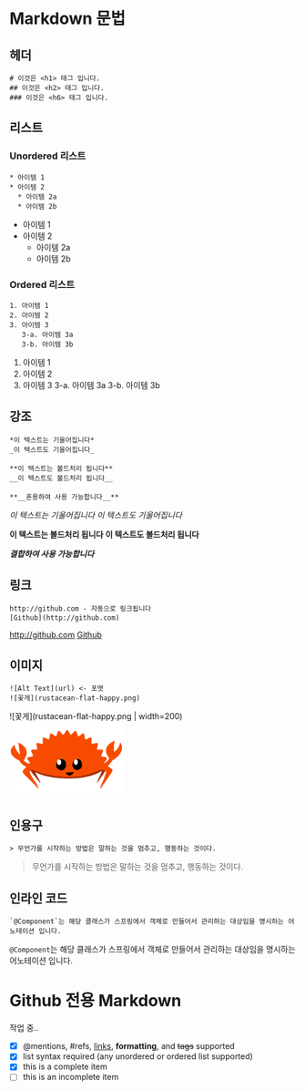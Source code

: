 # Markdown 문법

## 헤더
```
# 이것은 <h1> 태그 입니다.
## 이것은 <h2> 태그 입니다.
### 이것은 <h6> 태그 입니다.
```

## 리스트
### Unordered 리스트
```
* 아이템 1
* 아이템 2
  * 아이템 2a
  * 아이템 2b
```
* 아이템 1
* 아이템 2
  * 아이템 2a
  * 아이템 2b

### Ordered 리스트
```
1. 아이템 1
2. 아이템 2
3. 아이템 3
   3-a. 아이템 3a
   3-b. 아이템 3b
```
1. 아이템 1
2. 아이템 2
3. 아이템 3
   3-a. 아이템 3a
   3-b. 아이템 3b

## 강조
```
*이 텍스트는 기울어집니다*
_이 텍스트도 기울어집니다_

**이 텍스트는 볼드처리 됩니다**
__이 텍스트도 볼드처리 됩니다__

**__혼용하여 사용 가능합니다__**
```
*이 텍스트는 기울어집니다*
_이 텍스트도 기울어집니다_

**이 텍스트는 볼드처리 됩니다**
__이 텍스트도 볼드처리 됩니다__

**_결합하여 사용 가능합니다_**

## 링크
```
http://github.com - 자동으로 링크됩니다
[Github](http://github.com)
```
http://github.com
[Github](http://github.com)

## 이미지
```
![Alt Text](url) <- 포맷
![꽃게](rustacean-flat-happy.png)
```
![꽃게](rustacean-flat-happy.png | width=200)
<img src="rustacean-flat-happy.png" width="200">
## 인용구
```
> 무언가를 시작하는 방법은 말하는 것을 멈추고, 행동하는 것이다.
```
> 무언가를 시작하는 방법은 말하는 것을 멈추고, 행동하는 것이다.

## 인라인 코드
```
`@Component`는 해당 클래스가 스프링에서 객체로 만들어서 관리하는 대상임을 명시하는 어노테이션 입니다.
```
`@Component`는 해당 클래스가 스프링에서 객체로 만들어서 관리하는 대상임을 명시하는 어노테이션 입니다.

# Github 전용 Markdown
작업 중..


- [x] @mentions, #refs, [links](), **formatting**, and <del>tags</del> supported
- [x] list syntax required (any unordered or ordered list supported)
- [x] this is a complete item
- [ ] this is an incomplete item